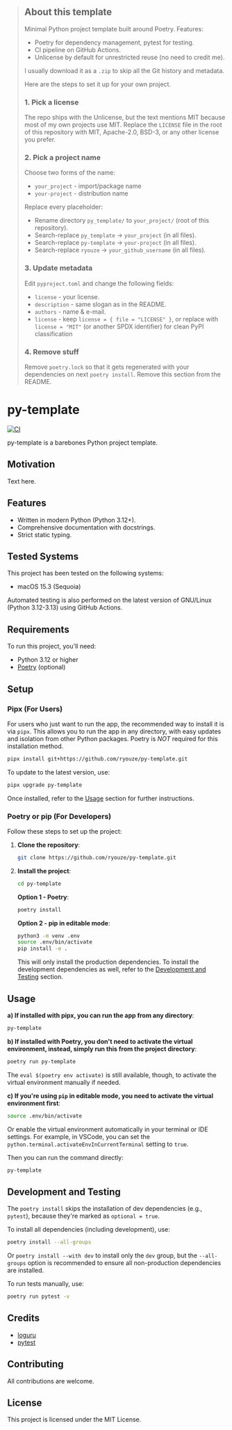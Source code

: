 > ## About this template
>
> Minimal Python project template built around Poetry.
> Features:
> * Poetry for dependency management, pytest for testing.
> * CI pipeline on GitHub Actions.
> * Unlicense by default for unrestricted reuse (no need to credit me).
>
> I usually download it as a `.zip` to skip all the Git history and metadata.
>
> Here are the steps to set it up for your own project.
>
> ### 1. Pick a license
>
> The repo ships with the Unlicense, but the text mentions MIT because most of my own projects use MIT.
> Replace the `LICENSE` file in the root of this repository with MIT, Apache-2.0, BSD-3, or any other license you prefer.
>
> ### 2. Pick a project name
>
> Choose two forms of the name:
> * `your_project` - import/package name
> * `your-project` - distribution name
>
> Replace every placeholder:
> * Rename directory `py_template/` to `your_project/` (root of this repository).
> * Search-replace `py_template` -> `your_project` (in all files).
> * Search-replace `py-template` -> `your-project` (in all files).
> * Search-replace `ryouze` -> `your_github_username` (in all files).
>
> ### 3. Update metadata
>
> Edit `pyproject.toml` and change the following fields:
> * `license` - your license.
> * `description` - same slogan as in the README.
> * `authors` - name & e-mail.
> * `license` - keep `license = { file = "LICENSE" }`, or replace with `license = "MIT"` (or another SPDX identifier) for clean PyPI classification
>
> ### 4. Remove stuff
>
> Remove `poetry.lock` so that it gets regenerated with your dependencies on next `poetry install`.
> Remove this section from the README.


# py-template

[![CI](https://github.com/ryouze/py-template/actions/workflows/ci.yml/badge.svg)](https://github.com/ryouze/py-template/actions/workflows/ci.yml)

py-template is a barebones Python project template.


## Motivation

Text here.


## Features

- Written in modern Python (Python 3.12+).
- Comprehensive documentation with docstrings.
- Strict static typing.


## Tested Systems

This project has been tested on the following systems:

- macOS 15.3 (Sequoia)
<!-- - Manjaro 24.0 (Wynsdey)
- Windows 11 23H2 -->

Automated testing is also performed on the latest version of GNU/Linux (Python 3.12-3.13) using GitHub Actions.


## Requirements

To run this project, you'll need:

- Python 3.12 or higher
- [Poetry](https://python-poetry.org/) (optional)


## Setup

### Pipx (For Users)

For users who just want to run the app, the recommended way to install it is via `pipx`. This allows you to run the app in any directory, with easy updates and isolation from other Python packages. Poetry is *NOT* required for this installation method.

```sh
pipx install git+https://github.com/ryouze/py-template.git
```

To update to the latest version, use:

```sh
pipx upgrade py-template
```

Once installed, refer to the [Usage](#usage) section for further instructions.


### Poetry or pip (For Developers)

Follow these steps to set up the project:

1. **Clone the repository**:

    ```sh
    git clone https://github.com/ryouze/py-template.git
    ```

2. **Install the project**:

    ```sh
    cd py-template
    ```

    **Option 1 - Poetry**:

    <!--
    Groups:
    * '--without dev' installs every non-optional group except 'dev'.
    * '--only main' installs nothing except the implicit main group, so it will silently drop any future non-dev groups you might add (e.g., 'docs' or 'bench').
    The Poetry maintainers recommend '--without dev' for a production install and '--only main' only when you know you want to strip out everything but the runtime set. However, since we set the 'dev' group as optional, 'poetry install' will only install the production dependencies by default, so you can skip the '--without dev' flag.
    Virtual-environment activation:
    The old 'poetry shell' command moved to a plugin. Thus, 'poetry env' activate is now the built-in way to enter the venv; it only prints the shell command.
    Use 'eval $(poetry env activate)' for Bourne-like shells, 'eval (poetry env activate)' for Fish and 'Invoke-Expression (poetry env activate)' for PowerShell.
    -->

    ```sh
    poetry install
    ```

    **Option 2 - pip in editable mode**:

    ```sh
    python3 -m venv .env
    source .env/bin/activate
    pip install -e .
    ```

    This will only install the production dependencies. To install the development dependencies as well, refer to the [Development and Testing](#development-and-testing) section.


## Usage

**a) If installed with pipx, you can run the app from any directory**:

```sh
py-template
```

**b) If installed with Poetry, you don't need to activate the virtual environment, instead, simply run this from the project directory**:

```sh
poetry run py-template
```

The `eval $(poetry env activate)` is still available, though, to activate the virtual environment manually if needed.

**c) If you're using `pip` in editable mode, you need to activate the virtual environment first**:

```sh
source .env/bin/activate
```

Or enable the virtual environment automatically in your terminal or IDE settings. For example, in VSCode, you can set the `python.terminal.activateEnvInCurrentTerminal` setting to `true`.

Then you can run the command directly:

```sh
py-template
```


## Development and Testing

The `poetry install` skips the installation of dev dependencies (e.g., `pytest`), because they're marked as `optional = true`.

To install all dependencies (including development), use:

```sh
poetry install --all-groups
```

Or `poetry install --with dev` to install only the `dev` group, but the `--all-groups` option is recommended to ensure all non-production dependencies are installed.

To run tests manually, use:

```sh
poetry run pytest -v
```


## Credits

- [loguru](https://github.com/Delgan/loguru)
- [pytest](https://github.com/pytest-dev/pytest)


## Contributing

All contributions are welcome.


## License

This project is licensed under the MIT License.
